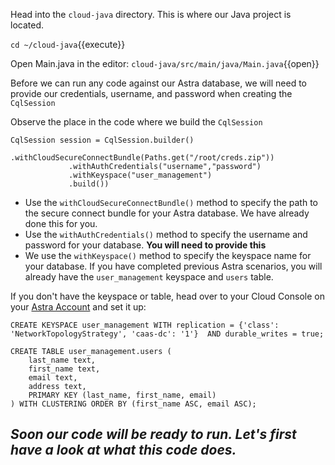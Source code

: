 Head into the `cloud-java` directory. This is where our Java project is located.

`cd ~/cloud-java`{{execute}}

Open Main.java in the editor:
`cloud-java/src/main/java/Main.java`{{open}}

Before we can run any code against our Astra database, we will need to provide our credentials, username, and password when creating the `CqlSession`

Observe the place in the code where we build the `CqlSession`

```
CqlSession session = CqlSession.builder()
             .withCloudSecureConnectBundle(Paths.get("/root/creds.zip"))
             .withAuthCredentials("username","password")
             .withKeyspace("user_management")
             .build())
```           

* Use the `withCloudSecureConnectBundle()` method to specify the path to the secure connect bundle for your Astra database. We have already done this for you.
* Use the `withAuthCredentials()` method to specify the username and password for your database. **You will need to provide this**
* We use the `withKeyspace()` method to specify the keyspace name for your database. If you have completed previous Astra scenarios, you will already have the `user_management` keyspace and `users` table.

If you don't have the keyspace or table, head over to your Cloud Console on your [Astra Account](https://astra.datastax.com/) and set it up:
```
CREATE KEYSPACE user_management WITH replication = {'class': 'NetworkTopologyStrategy', 'caas-dc': '1'}  AND durable_writes = true;

CREATE TABLE user_management.users (
    last_name text,
    first_name text,
    email text,
    address text,
    PRIMARY KEY (last_name, first_name, email)
) WITH CLUSTERING ORDER BY (first_name ASC, email ASC);
```

## *Soon our code will be ready to run. Let's first have a look at what this code does.*
